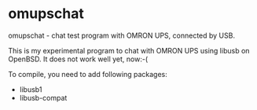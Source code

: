 omupschat
=========

omupschat - chat test program with OMRON UPS, connected by USB.

This is my experimental program to chat with OMRON UPS using libusb on OpenBSD.
It does not work well yet, now:-(

To compile, you need to add following packages:
- libusb1
- libusb-compat
